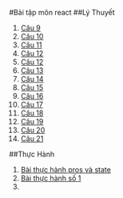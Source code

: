 #Bài tập môn react
##Lý Thuyết
1. [ Câu 9 ](https://codepen.io/Nguyenhuuhuy24/pen/gOKMxez)
2. [ Câu 10 ](https://codepen.io/Nguyenhuuhuy24/pen/qBKNXXq)
3. [ Câu 11 ](https://codepen.io/Nguyenhuuhuy24/pen/JjZWVKB)
4. [ Câu 12 ](https://codepen.io/Nguyenhuuhuy24/pen/gOKdyqy)
5. [ Câu 12 ](https://codepen.io/Nguyenhuuhuy24/pen/jOKBRMV)
6. [ Câu 13 ](https://codepen.io/Nguyenhuuhuy24/pen/yLEMrVX)
7. [ Câu 14 ](https://codepen.io/Nguyenhuuhuy24/pen/dyKmqjo)
8. [ Câu 15 ](https://codepen.io/Nguyenhuuhuy24/pen/qBKoMMW)
9. [ Câu 16 ](https://codepen.io/Nguyenhuuhuy24/pen/KKeoxxR)
10. [ Câu 17 ](https://codepen.io/Nguyenhuuhuy24/pen/xxzWQKd)
11. [ Câu 18 ](https://codepen.io/Nguyenhuuhuy24/pen/MWXxweN)
12. [ Câu 19 ](https://codepen.io/Nguyenhuuhuy24/pen/bGKZdwm)
13. [ Câu 20 ](https://codepen.io/Nguyenhuuhuy24/pen/JjZzdER)
14. [ Câu 21 ](https://codepen.io/Nguyenhuuhuy24/pen/ExRMjWK)


##Thực Hành
1. [ Bài thực hành pros và state ](https://codepen.io/Nguyenhuuhuy24/pen/VwdROxz)
2. [ Bài thực hành số 1 ]()
3.
